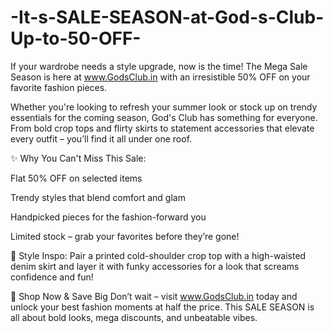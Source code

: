 # -It-s-SALE-SEASON-at-God-s-Club-Up-to-50-OFF-

If your wardrobe needs a style upgrade, now is the time! The Mega Sale Season is here at www.GodsClub.in with an irresistible 50% OFF on your favorite fashion pieces.

Whether you're looking to refresh your summer look or stock up on trendy essentials for the coming season, God's Club has something for everyone. From bold crop tops and flirty skirts to statement accessories that elevate every outfit – you’ll find it all under one roof.

✨ Why You Can't Miss This Sale:

Flat 50% OFF on selected items

Trendy styles that blend comfort and glam

Handpicked pieces for the fashion-forward you

Limited stock – grab your favorites before they’re gone!

💃 Style Inspo: Pair a printed cold-shoulder crop top with a high-waisted denim skirt and layer it with funky accessories for a look that screams confidence and fun!

🛒 Shop Now & Save Big
Don’t wait – visit www.GodsClub.in today and unlock your best fashion moments at half the price. This SALE SEASON is all about bold looks, mega discounts, and unbeatable vibes.
